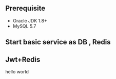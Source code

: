 ## Prerequisite
* Oracle JDK 1.8+
* MySQL 5.7



## Start basic service as DB , Redis 
## Jwt+Redis 

hello world







